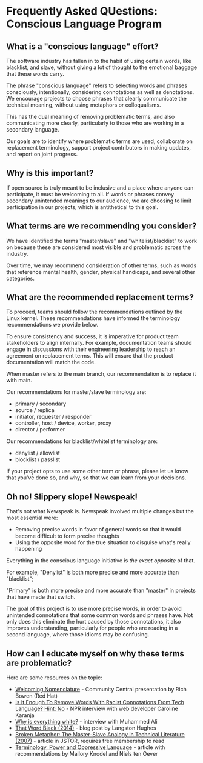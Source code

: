 # Frequently Asked QUestions: Conscious Language Program

## What is a "conscious language" effort?

The software industry has fallen in to the habit of using certain
words, like blacklist, and slave, without giving a lot of thought to the
emotional baggage that these words carry.

The phrase "conscious language" refers to selecting words and phrases
consciously, intentionally, considering connotations as well as
denotations. We encourage projects to choose phrases that clearly
communicate the technical meaning, without using metaphors or
colloqualisms.

This has the dual meaning of removing problematic terms, and also
communicating more clearly, particularly to those who are working in a
secondary language.

Our goals are to identify where problematic terms are used, collaborate on replacement terminology, support project contributors in making updates, and report on joint progress.

## Why is this important?

If open source is truly meant to be inclusive and a place where anyone can participate, it must be welcoming to all. If words or phrases convey secondary unintended meanings to our audience, we are choosing to limit participation in our projects, which is antithetical to this goal.

## What terms are we recommending you consider?

We have identified the terms "master/slave" and "whitelist/blacklist" to work on because these are considered most visible and problematic across the industry.

Over time, we may recommend consideration of other terms, such as words that reference mental health, gender, physical handicaps, and several other categories.

## What are the recommended replacement terms?

To proceed, teams should follow the recommendations outlined by the Linux kernel. These recommendations have informed the terminology recommendations we provide below. 

To ensure consistency and success, it is imperative for product team stakeholders to align internally. For example, documentation teams should engage in discussions with their engineering leadership to reach an agreement on replacement terms. This will ensure that the product documentation will match the code.

When master refers to the main branch, our recommendation is to replace it with main.

Our recommendations for master/slave terminology are:

 * primary / secondary
 * source / replica
 * initiator, requester / responder
 * controller, host / device, worker, proxy
 * director / performer

Our recommendations for blacklist/whitelist terminology are:

 * denylist / allowlist
 * blocklist / passlist

If your project opts to use some other term or phrase, please let us know that you’ve done so, and why, so that we can learn from your decisions.

## Oh no! Slippery slope! Newspeak!

That's not what Newspeak is. Newspeak involved multiple changes but the most essential were:

 * Removing precise words in favor of general words so that it would become difficult to form precise thoughts
 * Using the opposite word for the true situation to disguise what's really happening

Everything in the conscious language initiative is *the exact opposite* of that.

For example, "Denylist" is both more precise and more accurate than "blacklist";

"Primary" is both more precise and more accurate than "master" in projects that have made that switch.

The goal of this project is to use more precise words, in order to avoid
unintended connotations that some common words and phrases have. Not
only does this eliminate the hurt caused by those connotations, it also
improves understanding, particularly for people who are reading in a
second language, where those idioms may be confusing.

## How can I educate myself on why these terms are problematic?

Here are some resources on the topic:

 * [Welcoming Nomenclature](https://www.youtube.com/watch?v=hZuFeFuazwo) - Community Central presentation by Rich Bowen (Red Hat)
 * [Is It Enough To Remove Words With Racist Connotations From Tech Language? Hint: No](https://www.npr.org/2020/07/09/889502179/is-it-enough-to-remove-words-with-racist-connotations-from-tech-language-hint-no) - NPR interview with web developer Caroline Karanja
 * [Why is everything white?](https://www.bbc.com/news/av/world-us-canada-52988605/muhammad-ali-why-is-everything-white%20(1971)) - interview with Muhammed Ali
 * [That Word Black (2014)](http://mcwriting11.blogspot.com/2014/06/that-word-black-by-langston-hughes.html) - blog post by Langston Hughes
 * [Broken Metaphor: The Master-Slave Analogy in Technical Literature (2007)](https://www.jstor.org/stable/40061475?seq=1) - article in JSTOR, requires free membership to read
 * [Terminology, Power and Oppressive Language](https://tools.ietf.org/id/draft-knodel-terminology-00.html) - article with recommendations by Mallory Knodel and Niels ten Oever

